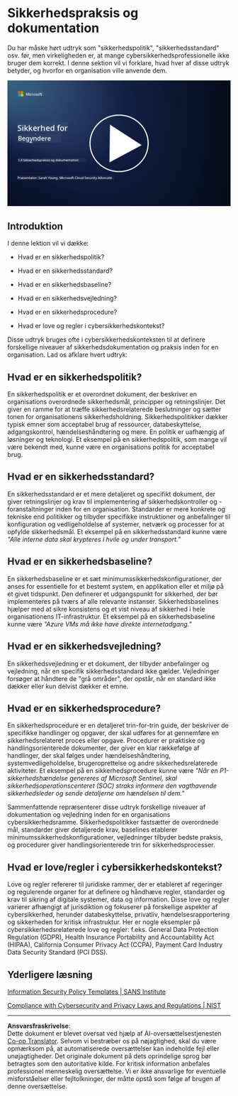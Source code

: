 <!--
CO_OP_TRANSLATOR_METADATA:
{
  "original_hash": "d33500902124e52870935bdce4546fcc",
  "translation_date": "2025-09-03T20:59:08+00:00",
  "source_file": "1.4 Security practices and documentation.md",
  "language_code": "da"
}
-->
# Sikkerhedspraksis og dokumentation

Du har måske hørt udtryk som "sikkerhedspolitik", "sikkerhedsstandard" osv. før, men virkeligheden er, at mange cybersikkerhedsprofessionelle ikke bruger dem korrekt. I denne sektion vil vi forklare, hvad hver af disse udtryk betyder, og hvorfor en organisation ville anvende dem.

[![Se videoen](../../translated_images/1-4_placeholder.96b85847fe03e8db95eeaafc5e9bb46f99aaf0e926fff361e63852a0accc8397.da.png)](https://learn-video.azurefd.net/vod/player?id=fb8667f3-a627-495a-9fa1-6a7aa9dcf07e)

## Introduktion

I denne lektion vil vi dække:

- Hvad er en sikkerhedspolitik?

- Hvad er en sikkerhedsstandard?

- Hvad er en sikkerhedsbaseline?

- Hvad er en sikkerhedsvejledning?

- Hvad er en sikkerhedsprocedure?

- Hvad er love og regler i cybersikkerhedskontekst?

Disse udtryk bruges ofte i cybersikkerhedskonteksten til at definere forskellige niveauer af sikkerhedsdokumentation og praksis inden for en organisation. Lad os afklare hvert udtryk:

## Hvad er en sikkerhedspolitik?

En sikkerhedspolitik er et overordnet dokument, der beskriver en organisations overordnede sikkerhedsmål, principper og retningslinjer. Det giver en ramme for at træffe sikkerhedsrelaterede beslutninger og sætter tonen for organisationens sikkerhedsholdning. Sikkerhedspolitikker dækker typisk emner som acceptabel brug af ressourcer, databeskyttelse, adgangskontrol, hændelseshåndtering og mere. En politik er uafhængig af løsninger og teknologi. Et eksempel på en sikkerhedspolitik, som mange vil være bekendt med, kunne være en organisations politik for acceptabel brug.

## Hvad er en sikkerhedsstandard?

En sikkerhedsstandard er et mere detaljeret og specifikt dokument, der giver retningslinjer og krav til implementering af sikkerhedskontroller og -foranstaltninger inden for en organisation. Standarder er mere konkrete og tekniske end politikker og tilbyder specifikke instruktioner og anbefalinger til konfiguration og vedligeholdelse af systemer, netværk og processer for at opfylde sikkerhedsmål. Et eksempel på en sikkerhedsstandard kunne være _"Alle interne data skal krypteres i hvile og under transport."_

## Hvad er en sikkerhedsbaseline?

En sikkerhedsbaseline er et sæt minimumssikkerhedskonfigurationer, der anses for essentielle for et bestemt system, en applikation eller et miljø på et givet tidspunkt. Den definerer et udgangspunkt for sikkerhed, der bør implementeres på tværs af alle relevante instanser. Sikkerhedsbaselines hjælper med at sikre konsistens og et vist niveau af sikkerhed i hele organisationens IT-infrastruktur. Et eksempel på en sikkerhedsbaseline kunne være _"Azure VMs må ikke have direkte internetadgang."_

## Hvad er en sikkerhedsvejledning?

En sikkerhedsvejledning er et dokument, der tilbyder anbefalinger og vejledning, når en specifik sikkerhedsstandard ikke gælder. Vejledninger forsøger at håndtere de "grå områder", der opstår, når en standard ikke dækker eller kun delvist dækker et emne.

## Hvad er en sikkerhedsprocedure?

En sikkerhedsprocedure er en detaljeret trin-for-trin guide, der beskriver de specifikke handlinger og opgaver, der skal udføres for at gennemføre en sikkerhedsrelateret proces eller opgave. Procedurer er praktiske og handlingsorienterede dokumenter, der giver en klar rækkefølge af handlinger, der skal følges under hændelseshåndtering, systemvedligeholdelse, brugeroprettelse og andre sikkerhedsrelaterede aktiviteter. Et eksempel på en sikkerhedsprocedure kunne være _"Når en P1-sikkerhedshændelse genereres af Microsoft Sentinel, skal sikkerhedsoperationscenteret (SOC) straks informere den vagthavende sikkerhedsleder og sende detaljerne om hændelsen til dem."_

Sammenfattende repræsenterer disse udtryk forskellige niveauer af dokumentation og vejledning inden for en organisations cybersikkerhedsramme. Sikkerhedspolitikker fastsætter de overordnede mål, standarder giver detaljerede krav, baselines etablerer minimumssikkerhedskonfigurationer, vejledninger tilbyder bedste praksis, og procedurer giver handlingsorienterede trin for sikkerhedsprocesser.

## Hvad er love/regler i cybersikkerhedskontekst?

Love og regler refererer til juridiske rammer, der er etableret af regeringer og regulerende organer for at definere og håndhæve regler, standarder og krav til sikring af digitale systemer, data og information. Disse love og regler varierer afhængigt af jurisdiktion og fokuserer på forskellige aspekter af cybersikkerhed, herunder databeskyttelse, privatliv, hændelsesrapportering og sikkerheden for kritisk infrastruktur. Her er nogle eksempler på cybersikkerhedsrelaterede love og regler: f.eks. General Data Protection Regulation (GDPR), Health Insurance Portability and Accountability Act (HIPAA), California Consumer Privacy Act (CCPA), Payment Card Industry Data Security Standard (PCI DSS).

## Yderligere læsning

[Information Security Policy Templates | SANS Institute](https://www.sans.org/information-security-policy/)

[Compliance with Cybersecurity and Privacy Laws and Regulations | NIST](https://www.nist.gov/mep/cybersecurity-resources-manufacturers/compliance-cybersecurity-and-privacy-laws-and-regulations)

---

**Ansvarsfraskrivelse**:  
Dette dokument er blevet oversat ved hjælp af AI-oversættelsestjenesten [Co-op Translator](https://github.com/Azure/co-op-translator). Selvom vi bestræber os på nøjagtighed, skal du være opmærksom på, at automatiserede oversættelser kan indeholde fejl eller unøjagtigheder. Det originale dokument på dets oprindelige sprog bør betragtes som den autoritative kilde. For kritisk information anbefales professionel menneskelig oversættelse. Vi er ikke ansvarlige for eventuelle misforståelser eller fejltolkninger, der måtte opstå som følge af brugen af denne oversættelse.